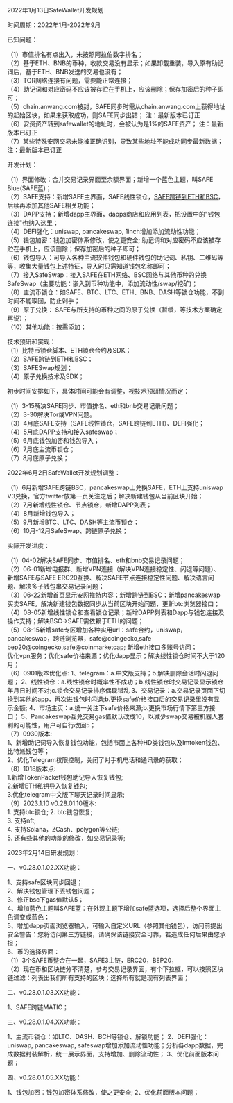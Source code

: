 2022年1月13日SafeWallet开发规划

时间周期：2022年1月-2022年9月

已知问题：  

（1）市值排名有点出入，未按照阿拉伯数字排名；  
（2）基于ETH、BNB的币种，收款交易没有显示；如果卸载重装，导入原有助记词后，基于ETH、BNB发送的交易也没有；  
（3）TOR网络连接有问题，需要能正常连接；  
（4）助记词和对应密码不应该被存贮在手机上，应该删除；保存加密后的种子即可；  
（5）chain.anwang.com被封，SAFE同步时需从chain.anwang.com上获得地址的起始区块，如果未获取成功，则SAFE同步出错；  注：最新版本已订正  
（6）安资资产转到safewallet的地址时，会被认为是1%的SAFE资产；  注：最新版本已订正  
（7）某些特殊安网交易未能被正确识别，导致某些地址不能成功同步最新数据；  注：最新版本已订正  

开发计划：  

（1）界面修改：合并交易记录界面至余额界面；新增一个蓝色主题，叫SAFE Blue(SAFE蓝)；  
（2）SAFE支持：新增SAFE主界面，SAFE线性锁仓，[SAFE跨链到ETH和BSC](https://github.com/SAFE-anwang/SAFE4/blob/main/doc/wsafe.md )，后续再添加其他SAFE相关功能；  
（3）DAPP支持：新增dapp主界面，dapps商店和应用列表，把设置中的"钱包连接"也纳入这里；   
（4）DEFI强化：uniswap, pancakeswap, 1inch增加添加流动性功能；  
（5）钱包加密：钱包加密体系修改，使之更安全; 助记词和对应密码不应该被存贮在手机上，应该删除；保存加密后的种子即可；  
（6）钱包导入：可导入各种主流软件钱包和硬件钱包的助记词、私钥、二维码等等，收集大量钱包上述特征，导入时只需知道钱包名称即可；  
（7）接入SafeSwap：接入SAFE在ETH网络、BSC网络与其他币种的兑换SafeSwap（主要功能：嵌入到币种功能中，添加流动性/swap/挖矿)；  
（8）主流币锁仓：如SAFE、BTC、LTC、ETH、BNB、DASH等锁仓功能，不到时间不能取回，防止剁手；  
（9）原子兑换： SAFE与所支持的币种之间的原子兑换（暂缓，等技术方案确定再说）；  
（10）其他功能：按需添加；  

技术预研和实现：  
（1）比特币锁仓脚本、ETH锁仓合约及SDK；  
（2）SAFE跨链到ETH和BSC；  
（3）SAFESwap规划；  
（4）原子兑换技术及SDK；  

初步时间安排如下，具体时间可能会有调整，视技术预研情况而定：

（1）3-15解决SAFE同步、市值排名、eth和bnb交易记录问题；  
（2）3-30解决Tor或VPN问题。  
（3）4月底SAFE支持（SAFE线性锁仓，SAFE跨链到ETH）、DEFI强化；  
（4）5月底DAPP支持和接入safeswap；  
（5）6月底钱包加密和钱包导入；  
（6）7月底主流币锁仓；  
（7）8月底原子兑换；  

2022年6月2日SafeWallet开发规划调整：  

（1）6月新增SAFE跨链BSC，pancakeswap上兑换SAFE，ETH上支持uniswap V3兑换，官方twitter放第一页关注之后；解决新建钱包从当前区块开始；  
（2）7月新增线性锁仓、节点锁仓，新增DAPP列表；  
（4）8月新增钱包导入；  
（5）9月新增BTC、LTC、DASH等主流币锁仓；  
（6）10月-12月SafeSwap、跨链原子兑换；  

实际开发进度：  

（1）04-02解决SAFE同步、市值排名、eth和bnb交易记录问题；  
（2）06-01新增电报群、新增VPN连接（解决VPN连接稳定性、闪退等问题）、新增SAFE与SAFE ERC20互换、解决SAFE节点连接稳定性问题、解决语言问题、解决多子钱包串交易记录问题；  
（3）06-22新增首页显示安网推特内容；新增跨链到BSC；新增pancakeswap买卖SAFE。解决新建钱包数据同步从当前区块开始问题，更新btc浏览器接口；  
（4）08-05新增线性锁仓和查看锁仓记录；新增DAPP列表和Dapp与钱包连接及操作支持；解决BSC->SAFE需依赖于ETH的问题；  
（5）08-15新增safe专区增加各种实用url：safe合约，uniswap，pancakeswap，跨链浏览器，safe@coingecko,safe bep20@coingecko,safe@coinmarketcap; 新增eth接口多账号访问；   
    优化vpn服务；优化safe价格来源；优化dapp显示；解决线性锁仓时间不大于120月；   
（6）0901版本优化点:
    1、telegram：a.中文版支持；b.解决删除会话时闪退问题；
    2、线性锁仓：a.线性锁仓时概率性不成功；b.线性锁仓时交易记录显示锁仓年月日时间不对;c.锁仓交易记录排序偶现错乱
    3、交易记录：a.交易记录页面下切换到其他的app，再次进钱包时闪退;b.更换safe价格接口后的交易记录里没有显示金额;
    4、市场主页：a.统一关注下safe价格来源;b.更换市场行情下第三方接口；
    5、Pancakeswap互兑交易gas值默认改成10，以减少swap交易被机器人套利的可能性，用户可自行改回5；  
（7）0930版本:  
    1、新增助记词导入恢复钱包功能，包括市面上各种HD类钱包以及Imtoken钱包、比特派钱包等；  
    2、优化Telegram权限控制，关闭了对手机电话和通讯录的获取；  
（8）1018版本点:  
    1.新增TokenPacket钱包助记导入恢复钱包;  
    2.新增ETH私钥导入恢复钱包;  
    3.优化telegram中文版下聊天记录时间显示;  
 （9）2023.1.10 v0.28.01.10版本:  
    1. 支持btc锁仓; 
    2. btc钱包恢复;   
    3. 支持nft;  
    4. 支持Solana，ZCash、polygon等公链;  
    5. 还有些其他的功能的修改，如交易记录等; 
    
   2023年2月14日研发规划：   
   
一、v0.28.0.1.02.XX功能： 

1、支持safe区块同步回退；  
2、解决钱包管理下丢钱包问题；  
3、修正bsc下gas值默认5；  
4、增加蓝色主题叫SAFE蓝：在外观主题下增加safe蓝选项，选择后整个界面主色调变成蓝色；  
5、增加dapp页面浏览器输入，可输入自定义URL（参照其他钱包），访问前提出安全警告：您将访问第三方链接，请确保该链接安全可靠，若造成任何后果由您承担；  
6、币的选择界面：  
（1）3个SAFE币整合在一起，SAFE3主链，ERC20，BEP20，  
（2）现在币和区块链分不清楚，参考交易记录界面，有个下拉框，可以按照区块链过滤：列表出我们所有支持的区块；选择所有就是现有列表界面；  

二、v0.28.0.1.03.XX功能：  

1、SAFE跨链MATIC；  

三、v0.28.0.1.04.XX功能：  

1、主流币锁仓：如LTC、DASH、BCH等锁仓、解锁功能；
2、DEFI强化：uniswap, pancakeswap, safeswap增加添加流动性功能；分析各dapp数据，完成数据封装解析，统一展示界面，支持增加、删除流动性；
3、优化前面版本问题；

四、v0.28.0.1.05.XX功能：

1、钱包加密：钱包加密体系修改，使之更安全;
2、优化前面版本问题；
